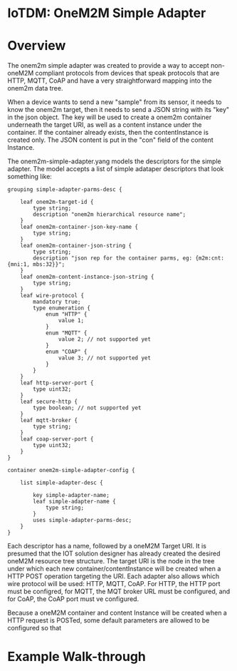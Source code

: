 # IoTDM: OneM2M Simple Adapter

# Overview

The onem2m simple adapter was created to provide a way to accept non-oneM2M compliant protocols from devices that
speak protocols that are HTTP, MQTT, CoAP and have a very straightforward mapping into the onem2m data tree.

When a device wants to send a new "sample" from its sensor, it needs to know the onem2m target, then it needs
to send a JSON string with its "key" in the json object.  The key will be used to create a onem2m container underneath
the target URI, as well as a content instance under the container.  If the container already exists, then the
contentInstance is created only.  The JSON content is put in the "con" field of the content Instance.

The onem2m-simple-adapter.yang models the descriptors for the simple adapter.  The model accepts a list of
simple adataper descriptors that look something like:

    grouping simple-adapter-parms-desc {

        leaf onem2m-target-id {
            type string;
            description "onem2m hierarchical resource name";
        }
        leaf onem2m-container-json-key-name {
            type string;
        }
        leaf onem2m-container-json-string {
            type string;
            description "json rep for the container parms, eg: {m2m:cnt:{mni:1, mbs:32}}";
        }
        leaf onem2m-content-instance-json-string {
            type string;
        }
        leaf wire-protocol {
            mandatory true;
            type enumeration {
                enum "HTTP" {
                    value 1;
                }
                enum "MQTT" {
                    value 2; // not supported yet
                }
                enum "COAP" {
                    value 3; // not supported yet
                }
            }
        }
        leaf http-server-port {
            type uint32;
        }
        leaf secure-http {
            type boolean; // not supported yet
        }
        leaf mqtt-broker {
            type string;
        }
        leaf coap-server-port {
            type uint32;
        }
    }
    
    container onem2m-simple-adapter-config {
    
        list simple-adapter-desc {
    
            key simple-adapter-name;
            leaf simple-adapter-name {
                type string;
            }
            uses simple-adapter-parms-desc;
        }
    }
    
    
Each descriptor has a name, followed by a oneM2M Target URI.  It is presumed that the IOT solution designer has
already created the desired oneM2M resource tree structure.  The target URI is the node in the tree under which
each new container/contentInstance will be created when a HTTP POST operation targeting the URI.  Each adapter
also allows which wire protocol will be used: HTTP, MQTT, CoAP.  For HTTP, the HTTP port must be configred, for MQTT,
the MQT broker URL must be configured, and for CoAP, the CoAP port must ve configured.
 
Because a oneM2M container and content Instance will be created when a HTTP request is POSTed, some default parameters
are allowed to be configured so that 

# Example Walk-through
    




